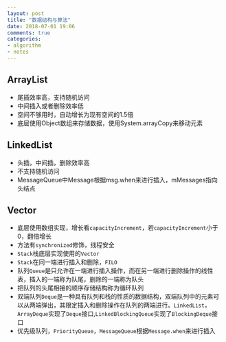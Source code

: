 ```yaml
---
layout: post
title: "数据结构与算法"
date: 2018-07-01 19:06
comments: true
categories: 
- algorithm
- notes
---
```


## ArrayList

+ 尾插效率高，支持随机访问
+ 中间插入或者删除效率低
+ 空间不够用时，自动增长为现有空间的1.5倍
+ 底层使用Object数组来存储数据，使用System.arrayCopy来移动元素

## LinkedList

+ 头插，中间插，删除效率高
+ 不支持随机访问
+ MessageQueue中Message根据msg.when来进行插入，mMessages指向头结点

## Vector

+ 底层使用数组实现，增长看``capacityIncrement``，若``capacityIncrement``小于0，翻倍增长
+ 方法有``synchronized``修饰，线程安全
+ ``Stack``栈底层实现使用的``Vector``
+ ``Stack``在同一端进行插入和删除，``FILO``
+ 队列``Queue``是只允许在一端进行插入操作，而在另一端进行删除操作的线性表，插入的一端称为队尾，删除的一端称为队头
+ 把队列的头尾相接的顺序存储结构称为循环队列
+ 双端队列``Deque``是一种具有队列和栈的性质的数据结构，双端队列中的元素可以从两端弹出，其限定插入和删除操作在队列的两端进行。``LinkedList``，``ArrayDeque``实现了``Deque``接口,``LinkedBlockingQueue``实现了``BlockingDeque``接口
+ 优先级队列，``PriorityQueue``，``MessageQueue``根据``Message.when``来进行插入